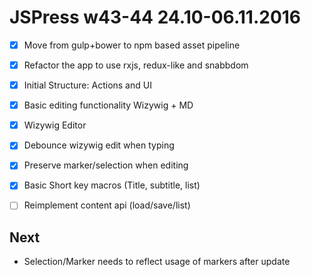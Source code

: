 # JSPress w43-44 24.10-06.11.2016

- [x] Move from gulp+bower to npm based asset pipeline
- [x] Refactor the app to use rxjs, redux-like and snabbdom
 - [x] Initial Structure: Actions and UI
 - [x] Basic editing functionality Wizywig + MD
- [x] Wizywig Editor
 - [x] Debounce wizywig edit when typing
 - [x] Preserve marker/selection when editing
 - [x] Basic Short key macros (Title, subtitle, list)
- [ ] Reimplement content api (load/save/list)


## Next
- Selection/Marker needs to reflect usage of markers after update
